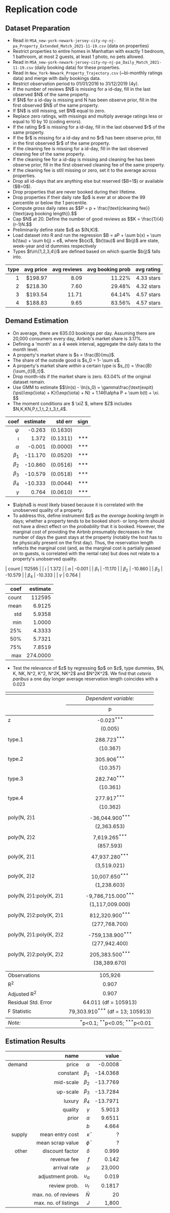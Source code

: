 # Replication code

## Dataset Preparation

<ul>
  <li>Read in <code>MSA_new-york-newark-jersey-city-ny-nj-pa_Property_Extended_Match_2021-11-19.csv</code> (data on properties) </li>
  <li>Restrict properties to entire homes in Manhattan with exactly 1 bedroom, 1 bathroom, at most 2 guests, at least 1 photo, no pets allowed.</li>
  <li>Read in <code>MSA_new-york-newark-jersey-city-ny-nj-pa_Daily_Match_2021-11-19.csv</code> (daily booking data) for these properties. </li>
  <li>Read in <code>New_York-Newark_Property_Trajectory.csv</code> (~bi-monthly ratings data) and merge with daily bookings data. </li>
  <li>Restrict observation period to 01/01/2016 to 31/12/2019 (4y).</li>
  <li>If the number of reviews $N$ is missing for a id-day, fill in the last observed $N$ of the same property.</li>
  <li>If $N$ for a id-day is missing and N has been observe prior, fill in the first observed $N$ of the same property.</li>
  <li>If $N$ is still missing, set $N$ equal to zero.</li>
  <li>Replace zero ratings, with missings and multiply average ratings less or equal to 10 by 10 (coding errors).</li>
  <li>If the rating $r$ is missing for a id-day, fill in the last observed $r$ of the same property.</li>
  <li>If the $r$ is missing for a id-day and no $r$ has been observe prior, fill in the first observed $r$ of the same property.</li>
  <li>If the cleaning fee is missing for a id-day, fill in the last observed cleaning fee of the same property.</li>
  <li>If the cleaning fee for a id-day is missing and cleaning fee has been observe prior, fill in the first observed cleaning fee of the same property.</li>
  <li>If the cleaning fee is still missing or zero, set it to the average across properties.</li>
  <li>Drop all id-days that are anything else but reserved ($B=1$) or available ($B=0$).</li> 
  <li>Drop properties that are never booked during their lifetime.</li>
  <li>Drop properties if their daily rate $p$ is ever at or above the 99 percentile or below the 1 percentile.</li>
  <li>Compute <i>gross</i> daily rates as $$P = p + \frac{\text{cleaning fee}}{\text{avg booking length}}.$$</li>
  <li>Cap $N$ at 20. Define the number of good reviews as $$K = \frac{1}{4}(r-1)N.$$</li>
  <li>Preliminarily define state $x$ as $(N,K)$.</li>
  <li>Load dataset into R and run the regression $B = aP + \sum b(x) + \sum b(\tau) + \sum b(j) + e$, where $b(x)$, $b(\tau)$ and $b(j)$ are state, week-year and id dummies respectively </li>
  <li> Types $t\in\{1,2,3,4\}$ are defined based on which quartile $b(j)$ falls into. </li>
</ul>

| type | avg price | avg reviews | avg booking prob | avg rating |
| ---: | ---: | ---------: | ------: | ------: |
| 1 | \$198.97 | 8.09 | 11.22% | 4.33 stars |
| 2 | \$218.30 | 7.60 | 29.48% | 4.32 stars |
| 3 | \$193.54 | 11.71 | 64.14% | 4.57 stars |
| 4 | \$188.83 | 9.65 | 83.56% | 4.57 stars |

## Demand Estimation

<ul>
  <li> On average, there are 635.03 bookings per day. Assuming there are 20,000 consumers every day, Airbnb's market share is 3.17%.  </li>
  <li> Defining a 'month' as a 4 week interval, aggregate the daily data to the month level. </li>
  <li> A property's market share is $s = \frac{B}{mu}$. </li>
  <li> The share of the outside good is $s_0 = 1- \sum s$. </li>
  <li> A property's market share <i>within</i> a certain type is $s_{t} = \frac{B}{\sum_{t}B_t}$. </li>
  <li> Drop month-ids if the market share is zero. 63.04% of the original dataset remain. </li>
  <li> Use GMM to estimate $$\ln(s) - \ln(s_0) = \gamma\frac{\text{expit}(\psi)\exp(\iota) + K}{\exp(\iota) + N} + 1.146\alpha P + \sum b(t) + \xi. $$ </li>
  <li> The moment conditions are $ \xiZ $, where $Z$ includes $N,K,KN,P,t_1,t_2,t_3,t_4$. </li>
</ul>

| coef | estimate | std err | sign |
| ---: | ---: | ---------: | ------: |
| $\psi$ | -0.263 | (0.1630) |  |
| $\iota$ | 1.372 | (0.1311) | *** |
| $\alpha$ | -0.001 | (0.0000) | *** |
| $\beta_1$ | -11.170 | (0.0520) | *** |
| $\beta_2$ | -10.860 | (0.0516) | *** |
| $\beta_3$ | -10.579 | (0.0518) | *** |
| $\beta_4$ | -10.333 | (0.0044) | *** |
| $\gamma$ | 0.764 | (0.0610) | *** |

<ul>
  <li> $\alpha$ is most likely biased because it is correlated with the unobserved quality of a property. </li>
  <li> To address this, define instrument $z$ as the <i>average booking length</i> in days; whether a property tends to be booked short- or long-term should not have a direct effect on the <i>probability</i> that it is booked. However, the marginal cost of providing the Airbnb presumably decreases in the number of days the guest stays at the property (notably the host has to be physically present on the first day). Thus, the reservation length reflects the marginal cost (and, as the marginal cost is partially passed on to guests, is correlated with the rental rate) but does not relate to a property's unobserved quality. </li>
</ul>

| count | 112595 |
| $\iota$ | 1.372 |
| $\alpha$ | -0.001 |
| $\beta_1$ | -11.170 |
| $\beta_2$ | -10.860 |
| $\beta_3$ | -10.579 |
| $\beta_4$ | -10.333 |
| $\gamma$ | 0.764 |

| coef | estimate |
| ---: | ---: |
| count | 112595 |
| mean | 6.9125 |
| std | 5.9358 |
| min | 1.0000 |
| 25% | 4.3333 |
| 50% | 5.7321 |
| 75% | 7.8519 |
| max | 274.0000 |

<ul>
  <li> Test the relevance of $z$ by regressing $p$ on $z$, type dummies, $N, K, NK, N^2, K^2, N^2K, NK^2$ and $N^2K^2$. We find that <i>ceteris paribus</i> a one day longer average reservation length coincides with a 0.023
</ul>

<table style="text-align:center"><tr><td colspan="2" style="border-bottom: 1px solid black"></td></tr><tr><td style="text-align:left"></td><td><em>Dependent variable:</em></td></tr>
<tr><td></td><td colspan="1" style="border-bottom: 1px solid black"></td></tr>
<tr><td style="text-align:left"></td><td>p</td></tr>
<tr><td colspan="2" style="border-bottom: 1px solid black"></td></tr><tr><td style="text-align:left">z</td><td>-0.023<sup>***</sup></td></tr>
<tr><td style="text-align:left"></td><td>(0.005)</td></tr>
<tr><td style="text-align:left"></td><td></td></tr>
<tr><td style="text-align:left">type.1</td><td>288.723<sup>***</sup></td></tr>
<tr><td style="text-align:left"></td><td>(10.367)</td></tr>
<tr><td style="text-align:left"></td><td></td></tr>
<tr><td style="text-align:left">type.2</td><td>305.906<sup>***</sup></td></tr>
<tr><td style="text-align:left"></td><td>(10.357)</td></tr>
<tr><td style="text-align:left"></td><td></td></tr>
<tr><td style="text-align:left">type.3</td><td>282.740<sup>***</sup></td></tr>
<tr><td style="text-align:left"></td><td>(10.361)</td></tr>
<tr><td style="text-align:left"></td><td></td></tr>
<tr><td style="text-align:left">type.4</td><td>277.917<sup>***</sup></td></tr>
<tr><td style="text-align:left"></td><td>(10.362)</td></tr>
<tr><td style="text-align:left"></td><td></td></tr>
<tr><td style="text-align:left">poly(N, 2)1</td><td>-36,044.900<sup>***</sup></td></tr>
<tr><td style="text-align:left"></td><td>(2,363.653)</td></tr>
<tr><td style="text-align:left"></td><td></td></tr>
<tr><td style="text-align:left">poly(N, 2)2</td><td>7,619.265<sup>***</sup></td></tr>
<tr><td style="text-align:left"></td><td>(857.593)</td></tr>
<tr><td style="text-align:left"></td><td></td></tr>
<tr><td style="text-align:left">poly(K, 2)1</td><td>47,937.280<sup>***</sup></td></tr>
<tr><td style="text-align:left"></td><td>(3,519.021)</td></tr>
<tr><td style="text-align:left"></td><td></td></tr>
<tr><td style="text-align:left">poly(K, 2)2</td><td>10,007.650<sup>***</sup></td></tr>
<tr><td style="text-align:left"></td><td>(1,238.603)</td></tr>
<tr><td style="text-align:left"></td><td></td></tr>
<tr><td style="text-align:left">poly(N, 2)1:poly(K, 2)1</td><td>-9,786,715.000<sup>***</sup></td></tr>
<tr><td style="text-align:left"></td><td>(1,117,009.000)</td></tr>
<tr><td style="text-align:left"></td><td></td></tr>
<tr><td style="text-align:left">poly(N, 2)2:poly(K, 2)1</td><td>812,320.900<sup>***</sup></td></tr>
<tr><td style="text-align:left"></td><td>(277,768.700)</td></tr>
<tr><td style="text-align:left"></td><td></td></tr>
<tr><td style="text-align:left">poly(N, 2)1:poly(K, 2)2</td><td>-759,138.900<sup>***</sup></td></tr>
<tr><td style="text-align:left"></td><td>(277,942.400)</td></tr>
<tr><td style="text-align:left"></td><td></td></tr>
<tr><td style="text-align:left">poly(N, 2)2:poly(K, 2)2</td><td>205,383.500<sup>***</sup></td></tr>
<tr><td style="text-align:left"></td><td>(38,389.670)</td></tr>
<tr><td style="text-align:left"></td><td></td></tr>
<tr><td colspan="2" style="border-bottom: 1px solid black"></td></tr><tr><td style="text-align:left">Observations</td><td>105,926</td></tr>
<tr><td style="text-align:left">R<sup>2</sup></td><td>0.907</td></tr>
<tr><td style="text-align:left">Adjusted R<sup>2</sup></td><td>0.907</td></tr>
<tr><td style="text-align:left">Residual Std. Error</td><td>64.011 (df = 105913)</td></tr>
<tr><td style="text-align:left">F Statistic</td><td>79,303.910<sup>***</sup> (df = 13; 105913)</td></tr>
<tr><td colspan="2" style="border-bottom: 1px solid black"></td></tr><tr><td style="text-align:left"><em>Note:</em></td><td style="text-align:right"><sup>*</sup>p<0.1; <sup>**</sup>p<0.05; <sup>***</sup>p<0.01</td></tr>
</table>

## Estimation Results

|  | name |            |  value |
| ---: | ---: | ---------: | ------: |
| demand | price | $\alpha$ | -0.0008 |
|| constant | $\beta_1$ | -14.0368 |
|| mid-scale | $\beta_2$ | -13.7769 |
|| up-scale | $\beta_3$ | -13.7284 |
|| luxury | $\beta_4$ | -13.7971 |
|| quality | $\gamma$ | 5.9013 |
|| prior | $a$ | 9.6511 |
||  | $b$ | 4.664 |
| supply | mean entry cost | $\bar \kappa$ | ? |
|| mean scrap value | $\bar \phi$ | ? |
| other | discount factor | $\delta$ | 0.999 |
|  | revenue fee | $f$ | 0.142 |
|  | arrival rate | $\mu$ | 23,000 |
|  | adjustment prob. | $\upsilon_a$ | 0.019 |
|  | review prob. | $\upsilon_r$ | 0.1817 |
|  | max. no. of reviews | $\bar N$ | 20 |
|  | max. no. of listings | $J$ | 1,800 |
